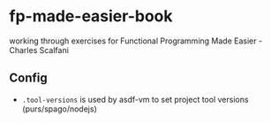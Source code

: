 # fp-made-easier-book
working through exercises for Functional Programming Made Easier - Charles Scalfani

## Config
- `.tool-versions` is used by asdf-vm to set project tool versions (purs/spago/nodejs)
